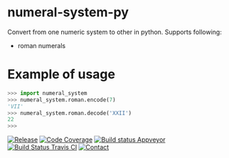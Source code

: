 # numeral-system-py
Convert from one numeric system to other in python.
Supports following:
* roman numerals

# Example of usage
```python
>>> import numeral_system
>>> numeral_system.roman.encode(7)
'VII'
>>> numeral_system.roman.decode('XXII')
22
>>>
```

[![Release](https://img.shields.io/github/release/zifter/numeral-system-py.svg)][releases-url]
[![Code Coverage](https://codecov.io/gh/zifter/numeral-system-py/branch/master/graph/badge.svg)][codecov-url]
[![Build status Appveyor](https://ci.appveyor.com/api/projects/status/github/zifter/numeral-system-py?branch=master&svg=true)][appveyor-url]
[![Build Status Travis CI](https://travis-ci.org/zifter/numeral-system-py.svg?branch=master)][travis-url]
[![Contact](https://img.shields.io/badge/telegram-write%20me-blue.svg)][telegram-url]

[releases-url]: https://github.com/zifter/numeral-system-py/releases
[codecov-url]: https://codecov.io/gh/zifter/numeral-system-py
[travis-url]: https://travis-ci.org/zifter/numeral-system-py
[appveyor-url]: https://ci.appveyor.com/project/zifter/numeral-system-py
[telegram-url]: https://t.me/zifter